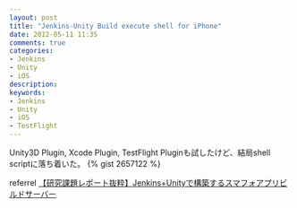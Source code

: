 ```yaml
---
layout: post
title: "Jenkins-Unity Build execute shell for iPhone"
date: 2012-05-11 11:35
comments: true
categories: 
- Jenkins
- Unity
- iOS
description: 
keywords: 
- Jenkins
- Unity
- iOS
- TestFlight
---
```


Unity3D Plugin, Xcode Plugin, TestFlight Pluginも試したけど、結局shell scriptに落ち着いた。
{% gist 2657122 %}


referrel
[【研究課題レポート抜粋】Jenkins+Unityで構築するスマフォアプリビルドサーバー](http://ameblo.jp/principia-ca/entry-11010391965.html)
